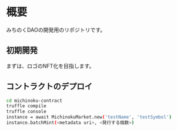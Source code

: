 # 概要

みちのくDAOの開発用のリポジトリです。

## 初期開発

まずは、ロゴのNFT化を目指します。

## コントラクトのデプロイ

```sh
cd michinoku-contract
truffle compile
truffle console
instance = await MichinokuMarket.new('testName', 'testSymbol')
instance.batchMint(<metadata uri>, <発行する個数>)
```